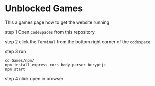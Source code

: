 # Unblocked Games
This a games page
how to get the website running

step 1 Open `CodeSpaces` from this repository

step 2 click the `Terminal` from the bottom right corner of the `codespace`

step 3 run

```
cd Games/npm/
npm install express cors body-parser bcryptjs
npm start
```
step 4 click open in browser
